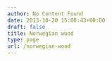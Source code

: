 ```yaml
---
author: No Content Found
date: 2013-10-20 15:00:43+00:00
draft: false
title: Norwegian wood
type: page
url: /norwegian-wood
---
```



 

 
   
 

 
   
 

 
   
 

 
   
 

 
   
 

 
   
 

 
   
 

 
   
 

 
   
 

 
   
 

 
   
 

 
   
 

 
   
 

 
   
